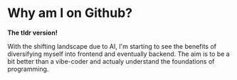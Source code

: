 # Why am I on Github? 

**The tldr version!**

With the shifting landscape due to AI, I'm starting to see the benefits of diversifying myself into frontend and eventually backend. The aim is to be a bit better than a vibe-coder and actualy understand the foundations of programming.
